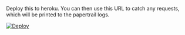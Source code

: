 Deploy this to heroku. You can then use this URL to catch any requests, which will be printed to the papertrail logs.

[![Deploy](https://www.herokucdn.com/deploy/button.png)](https://heroku.com/deploy)